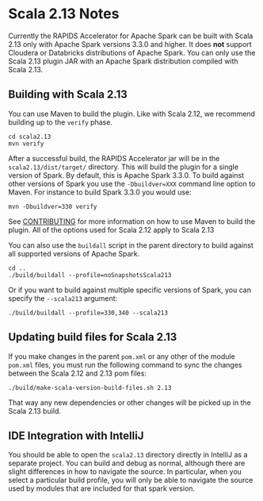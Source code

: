 # Scala 2.13 Notes

Currently the RAPIDS Accelerator for Apache Spark can be built with Scala 2.13 only with 
Apache Spark versions 3.3.0 and higher. It does **not** support Cloudera or Databricks 
distributions of Apache Spark. You can only use the Scala 2.13 plugin JAR with an Apache Spark 
distribution compiled with Scala 2.13.

## Building with Scala 2.13

You can use Maven to build the plugin. Like with Scala 2.12, we recommend building up to the `verify`
phase.

```shell script
cd scala2.13
mvn verify
```

After a successful build, the RAPIDS Accelerator jar will be in the `scala2.13/dist/target/` directory.
This will build the plugin for a single version of Spark.  By default, this is Apache Spark
3.3.0. To build against other versions of Spark you use the `-Dbuildver=XXX` command line option
to Maven. For instance to build Spark 3.3.0 you would use:

```shell script
mvn -Dbuildver=330 verify
```

See [CONTRIBUTING](../CONTRIBUTING.md#building-from-source) for more information on how to use Maven 
to build the plugin. All of the options used for Scala 2.12 apply to Scala 2.13

You can also use the `buildall` script in the parent directory to build against all supported versions 
of Apache Spark.

```shell script
cd ..
./build/buildall --profile=noSnapshotsScala213
```

Or if you want to build against multiple specific versions of Spark, you can specify the
`--scala213` argument:

```shell script
./build/buildall --profile=330,340 --scala213
```

## Updating build files for Scala 2.13

If you make changes in the parent `pom.xml` or any other of the module `pom.xml` files, you must
run the following command to sync the changes between the Scala 2.12 and 2.13 pom files:

```shell script
./build/make-scala-version-build-files.sh 2.13
```

That way any new dependencies or other changes will be picked up in the Scala 2.13 build.

## IDE Integration with IntelliJ

You should be able to open the `scala2.13` directory directly in IntelliJ as a separate project. You can build and 
debug as normal, although there are slight differences in how to navigate the source. In particular, when you select 
a particular build profile, you will only be able to navigate the source used by modules that are included for that
spark version.